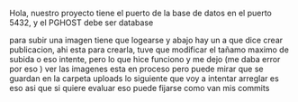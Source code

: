 Hola, nuestro proyecto tiene el puerto de la base de datos en el puerto 5432, y el PGHOST debe ser database

para subir una imagen tiene que logearse y abajo hay un a que dice crear publicacion, ahi esta para crearla, tuve que modificar el tañamo maximo de subida o eso intente, pero lo que hice funciono y me dejo (me daba error por eso )
ver las imagenes esta en proceso pero puede mirar que se guardan en la carpeta uploads
lo siguiente que voy a intentar arreglar es eso asi que si quiere evaluar eso puede fijarse como van mis commits
